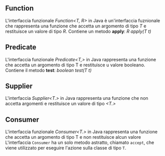 ## Function
L'interfaccia funzionale *Function<T, R>* in Java è un'interfaccia fuznionale che rappresenta una funzione che accetta un argomento di tipo *T* e restituisce un valore di tipo *R*.
 Contiene un metodo **apply**: *R apply(T t)*

## Predicate
L'interfaccia funzionale *Predicate<T,>* in Java rappresenta una funzione che accetta un argomento di tipo T e restituisce u valore booleano.
Contiene il metodo **test**: *boolean test(T t)*

## Supplier
L'interfaccia *Supplier<T.>* in Java rappresenta una funzione che non accetta argomenti e restituisce un valore di tipo *<T.>*

## Consumer 
L'interfaccia funzionale *Consumer<T.>* in Java rappresenta una funzione che accetta un argomento di tipo T e non restituisce alcun valore
L'interfaccia `Consumer` ha un solo metodo astratto, chiamato `accept`, che viene utilizzato per eseguire l'azione sulla classe di tipo `T`.

